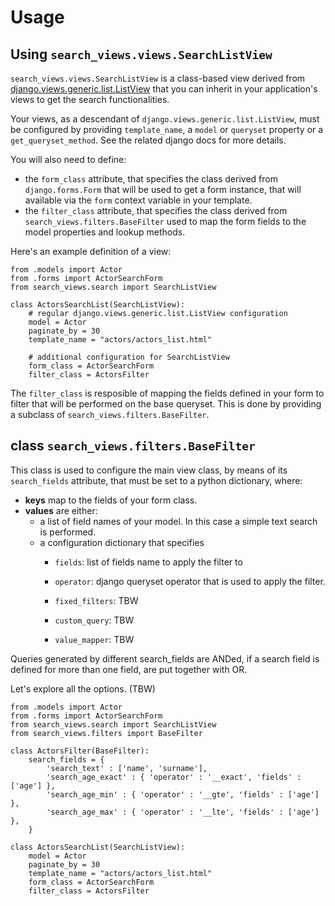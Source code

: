 # Usage

## Using `search_views.views.SearchListView`

`search_views.views.SearchListView` is a class-based view derived from [django.views.generic.list.ListView](https://docs.djangoproject.com/en/1.10/ref/class-based-views/generic-display/#django.views.generic.list.ListView) that you can inherit in your application's views to get the search functionalities.

 Your views, as a descendant of `django.views.generic.list.ListView`, must be configured by providing
 `template_name`, a `model` or `queryset` property or a `get_queryset_method`. See the related django docs for more details.

You will also need to define:

- the `form_class` attribute, that specifies the class derived from `django.forms.Form` that will be used to get a form instance, that will available via the `form` context variable in your template.
- the `filter_class` attribute, that specifies the class derived from `search_views.filters.BaseFilter` used to map the form fields to the model properties and lookup methods.

Here's an example definition of a view:

```
from .models import Actor
from .forms import ActorSearchForm
from search_views.search import SearchListView

class ActorsSearchList(SearchListView):
    # regular django.views.generic.list.ListView configuration
    model = Actor
    paginate_by = 30
    template_name = "actors/actors_list.html"

    # additional configuration for SearchListView
    form_class = ActorSearchForm
    filter_class = ActorsFilter
```

The `filter_class` is resposible of mapping the fields defined in your form to  
filter that will be performed on the base queryset. This is done by providing a subclass
of `search_views.filters.BaseFilter`.

## class `search_views.filters.BaseFilter`

This class is used to configure the main view class, by means of its `search_fields` attribute,
that must be set to a python dictionary, where:

- **keys** map to the fields of your form class.
- **values** are either:
    - a list of field names of your model. In this case a simple text search is performed.
    - a configuration dictionary that specifies
        - `fields`: list of fields name to apply the filter to
        - `operator`: django queryset operator that is used to apply the filter.

        - `fixed_filters`:  TBW
        - `custom_query`: TBW
        - `value_mapper`: TBW


Queries generated by different search_fields are ANDed,
if a search field is defined for more than one field, are put together with OR.

Let's explore all the options. (TBW)

```
from .models import Actor
from .forms import ActorSearchForm
from search_views.search import SearchListView
from search_views.filters import BaseFilter

class ActorsFilter(BaseFilter):
    search_fields = {
        'search_text' : ['name', 'surname'],
        'search_age_exact' : { 'operator' : '__exact', 'fields' : ['age'] },
        'search_age_min' : { 'operator' : '__gte', 'fields' : ['age'] },
        'search_age_max' : { 'operator' : '__lte', 'fields' : ['age'] },  
    }

class ActorsSearchList(SearchListView):
    model = Actor
    paginate_by = 30
    template_name = "actors/actors_list.html"
    form_class = ActorSearchForm
    filter_class = ActorsFilter
```

